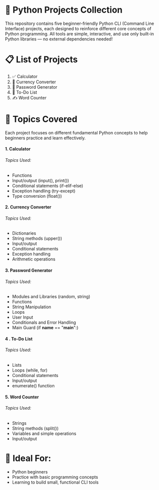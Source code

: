 # 🐍 Python Projects Collection
This repository contains five beginner-friendly Python CLI (Command Line Interface) projects, each designed to reinforce different core concepts of Python programming. All tools are simple, interactive, and use only built-in Python libraries — no external dependencies needed!

# 📋 List of Projects
1. ✅ Calculator
2. 💱 Currency Converter
3. 🔐 Password Generator
4. 📌 To-Do List
5. ✍️ Word Counter

# 🧠 Topics Covered
Each project focuses on different fundamental Python concepts to help beginners practice and learn effectively.
#### 1. Calculator
###### Topics Used:
- Functions
- Input/output (input(), print())
- Conditional statements (if-elif-else)
- Exception handling (try-except)
- Type conversion (float())

#### 2. Currency Converter
###### Topics Used:
- Dictionaries
- String methods (upper())
- Input/output
- Conditional statements
- Exception handling
- Arithmetic operations

#### 3. Password Generator
###### Topics Used:
- Modules and Libraries (random, string)
- Functions
- String Manipulation
- Loops
- User Input
- Conditionals and Error Handling
- Main Guard (if __name__ == "__main__":)

#### 4 . To-Do List
###### Topics Used:
- Lists
- Loops (while, for)
- Conditional statements
- Input/output
- enumerate() function 

#### 5. Word Counter
###### Topics Used:
- Strings
- String methods (split())
- Variables and simple operations
- Input/output

# 🚀 Ideal For:
- Python beginners
- Practice with basic programming concepts
- Learning to build small, functional CLI tools
  
